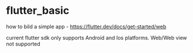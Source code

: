 # flutter_basic


how to bild a simple app - https://flutter.dev/docs/get-started/web


current flutter sdk only supports Android and Ios platforms. Web/Web view not supported
